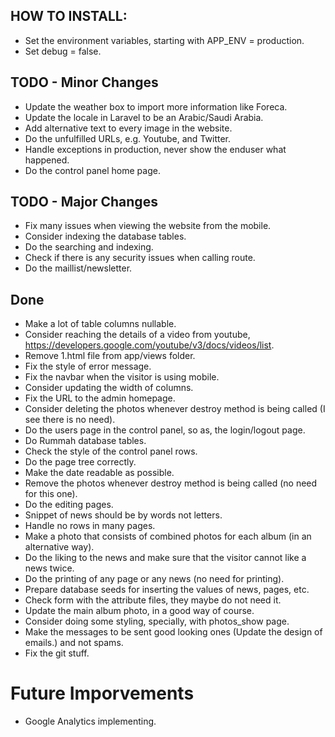 
## HOW TO INSTALL:

- Set the environment variables, starting with APP_ENV = production.
- Set debug = false.

## TODO - Minor Changes

- Update the weather box to import more information like Foreca.
- Update the locale in Laravel to be an Arabic/Saudi Arabia.
- Add alternative text to every image in the website.
- Do the unfulfilled URLs, e.g. Youtube, and Twitter.
- Handle exceptions in production, never show the enduser what happened.
- Do the control panel home page.

## TODO - Major Changes

- Fix many issues when viewing the website from the mobile.
- Consider indexing the database tables.
- Do the searching and indexing.
- Check if there is any security issues when calling route.
- Do the maillist/newsletter.

## Done

- Make a lot of table columns nullable.
- Consider reaching the details of a video from youtube, https://developers.google.com/youtube/v3/docs/videos/list.
- Remove 1.html file from app/views folder.
- Fix the style of error message.
- Fix the navbar when the visitor is using mobile.
- Consider updating the width of columns.
- Fix the URL to the admin homepage.
- Consider deleting the photos whenever destroy method is being called (I see there is no need).
- Do the users page in the control panel, so as, the login/logout page.
- Do Rummah database tables.
- Check the style of the control panel rows.
- Do the page tree correctly.
- Make the date readable as possible.
- Remove the photos whenever destroy method is being called (no need for this one).
- Do the editing pages.
- Snippet of news should be by words not letters.
- Handle no rows in many pages.
- Make a photo that consists of combined photos for each album (in an alternative way).
- Do the liking to the news and make sure that the visitor cannot like a news twice.
- Do the printing of any page or any news (no need for printing).
- Prepare database seeds for inserting the values of news, pages, etc.
- Check form with the attribute files, they maybe do not need it.
- Update the main album photo, in a good way of course.
- Consider doing some styling, specially, with photos_show page.
- Make the messages to be sent good looking ones (Update the design of emails.) and not spams.
- Fix the git stuff.

# Future Imporvements
- Google Analytics implementing.
